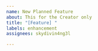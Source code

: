 ```yaml
---
name: New Planned Feature
about: This for the Creator only
title: "[Feature] "
labels: enhancement
assignees: skydivin4ng3l

---
```



